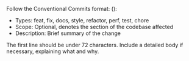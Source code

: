 Follow the Conventional Commits format:
<type>(<scope>): <description>

- Types: feat, fix, docs, style, refactor, perf, test, chore
- Scope: Optional, denotes the section of the codebase affected
- Description: Brief summary of the change

The first line should be under 72 characters.
Include a detailed body if necessary, explaining what and why.